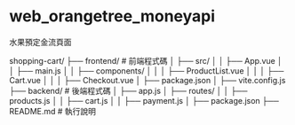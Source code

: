 # web_orangetree_moneyapi
水果預定金流頁面

shopping-cart/
├── frontend/         # 前端程式碼
│   ├── src/
│   │   ├── App.vue
│   │   ├── main.js
│   │   ├── components/
│   │   │   ├── ProductList.vue
│   │   │   ├── Cart.vue
│   │   │   ├── Checkout.vue
│   ├── package.json
│   ├── vite.config.js
├── backend/          # 後端程式碼
│   ├── app.js
│   ├── routes/
│   │   ├── products.js
│   │   ├── cart.js
│   │   ├── payment.js
│   ├── package.json
├── README.md         # 執行說明
